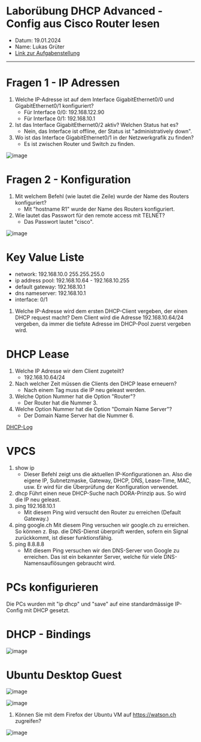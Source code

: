 # Laborübung DHCP Advanced - Config aus Cisco Router lesen

 - Datum: 19.01.2024
 - Name: Lukas Grüter
 - [Link zur Aufgabenstellung](https://gitlab.com/alptbz/m123/-/blob/main/05_DHCP/DHCP_GNS3/01_DHCP%20Server%20Konfiguration%20Cisco.md?classId=9ba60267-a232-4ef1-8383-77bdea5d9bdf)

---

# Fragen 1 - IP Adressen

1. Welche IP-Adresse ist auf dem Interface GigabitEthernet0/0 und GigabitEthernet0/1 konfiguriert?
    - Für Interface 0/0: 192.168.122.90
    - Für Interface 0/1: 192.168.10.1
2. Ist das Interface GigabitEthernet0/2 aktiv? Welchen Status hat es?
    - Nein, das Interface ist offline, der Status ist "administratively down".
3. Wo ist das Interface GigabitEthernet0/1 in der Netzwerkgrafik zu finden?
    - Es ist zwischen Router und Switch zu finden.

![image](Router-Interfaces.png)

# Fragen 2 - Konfiguration

1. Mit welchem Befehl (wie lautet die Zeile) wurde der Name des Routers konfiguriert?
    - Mit "hostname R1" wurde der Name des Routers konfiguriert.
2. Wie lautet das Passwort für den remote access mit TELNET?
    - Das Passwort lautet "cisco".

![image](Router-Config.png)

# Key Value Liste

- network: 192.168.10.0 255.255.255.0
- ip address pool: 192.168.10.64 - 192.168.10.255
- default gateway: 192.168.10.1
- dns nameserver: 192.168.10.1
- interface: 0/1

1. Welche IP-Adresse wird dem ersten DHCP-Client vergeben, der einen DHCP request macht?
Dem Client wird die Adresse 192.168.10.64/24 vergeben, da immer die tiefste Adresse im DHCP-Pool zuerst vergeben wird.

# DHCP Lease

1. Welche IP Adresse wir dem Client zugeteilt?
    - 192.168.10.64/24
2. Nach welcher Zeit müssen die Clients den DHCP lease erneuern?
    - Nach einem Tag muss die IP neu geleast werden.
3. Welche Option Nummer hat die Option "Router"?
    - Der Router hat die Nummer 3.
4. Welche Option Nummer hat die Option "Domain Name Server"?
    - Der Domain Name Server hat die Nummer 6.

[DHCP-Log](DHCP-Log.pcap)

# VPCS

1. show ip
    - Dieser Befehl zeigt uns die aktuellen IP-Konfigurationen an. Also die eigene IP, Subnetzmaske, Gateway, DHCP, DNS, Lease-Time, MAC, usw. Er wird für die Überprüfung der Konfiguration verwendet.
2. dhcp
Führt einen neue DHCP-Suche nach DORA-Prinzip aus. So wird die IP neu geleast.
3. ping 192.168.10.1
    - Mit diesem Ping wird versucht den Router zu erreichen (Default Gateway.)
4. ping google.ch
Mit diesem Ping versuchen wir google.ch zu erreichen. So können z. Bsp. die DNS-Dienst überprüft werden, sofern ein Signal zurückkommt, ist dieser funktionsfähig. 
5. ping 8.8.8.8
    - Mit diesem Ping versuchen wir den DNS-Server von Google zu erreichen. Das ist ein bekannter Server, welche für viele DNS-Namensauflösungen gebraucht wird.

# PCs konfigurieren

Die PCs wurden mit "ip dhcp" und "save" auf eine standardmässige IP-Config mit DHCP gesetzt.

# DHCP - Bindings

![image](DHCP-Binding.png)

# Ubuntu Desktop Guest

![image](Netzwerk.png)

![image](IP-Ubuntu.png)

1. Können Sie mit dem Firefox der Ubuntu VM auf https://watson.ch zugreifen?

![image](Watson.png)